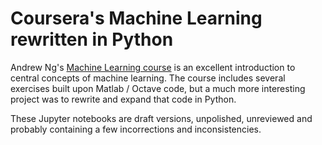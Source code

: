 # Coursera's Machine Learning rewritten in Python

Andrew Ng's [Machine Learning course](https://www.coursera.org/learn/machine-learning/home/welcome) is an excellent introduction to central concepts of machine learning. The course includes several exercises built upon Matlab / Octave code, but a much more interesting project was to rewrite and expand that code in Python.

These Jupyter notebooks are draft versions, unpolished, unreviewed and probably containing a few incorrections and inconsistencies.
